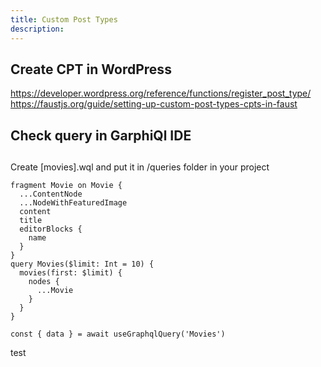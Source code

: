 ```yaml
---
title: Custom Post Types
description: 
---
```


## Create CPT in WordPress

https://developer.wordpress.org/reference/functions/register_post_type/
https://faustjs.org/guide/setting-up-custom-post-types-cpts-in-faust

## Check query in GarphiQl IDE

## 

Create [movies].wql and put it in /queries folder in your project

```
fragment Movie on Movie {
  ...ContentNode
  ...NodeWithFeaturedImage
  content
  title
  editorBlocks {
    name
  }
}
query Movies($limit: Int = 10) {
  movies(first: $limit) {
    nodes {
      ...Movie
    }
  }
}
```


```
const { data } = await useGraphqlQuery('Movies')
```

test